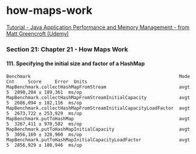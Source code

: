 # how-maps-work
[Tutorial - Java Application Performance and Memory Management - from Matt Greencroft (Udemy)](../README.md)

###  Section 21: Chapter 21 - How Maps Work

#### 111. Specifying the initial size and factor of a HashMap

```
Benchmark                                                       Mode  Cnt     Score     Error  Units
MapBenchmark.collectHashMapFromStream                           avgt    5  2890,204 ± 189,361  ms/op
MapBenchmark.collectHashMapFromStreamInitialCapacity            avgt    5  2686,094 ± 182,116  ms/op
MapBenchmark.collectHashMapFromStreamInitialCapacityLoadFactor  avgt    5  2673,722 ± 253,929  ms/op
MapBenchmark.putToHashMap                                       avgt    5  3267,411 ± 970,502  ms/op
MapBenchmark.putToHashMapInitialCapacity                        avgt    5  3056,169 ± 328,960  ms/op
MapBenchmark.putToHashMapInitialCapacityLoadFactor              avgt    5  2856,929 ± 180,946  ms/op
```